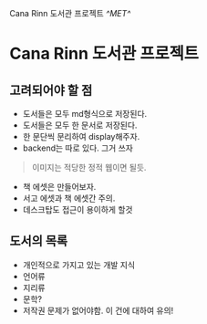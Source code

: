 Cana Rinn 도서관 프로젝트
*^*MET*^*
# Cana Rinn 도서관 프로젝트

## 고려되어야 할 점
- 도서들은 모두 md형식으로 저장된다.
- 도서들은 모두 한 문서로 저장된다.
- 한 문단씩 문리하여 display해주자.
- backend는 따로 있다. 그거 쓰자
> 이미지는 적당한 정적 웹이면 될듯.
- 책 에셋은 만들어보자.
- 서고 에셋과 책 에셋간 주의.
- 데스크탑도 접근이 용이하게 할것


## 도서의 목록
- 개인적으로 가지고 있는 개발 지식
- 언어류
- 지리류
- 문학?
- 저작권 문제가 없어야함. 이 건에 대하여 유의! 